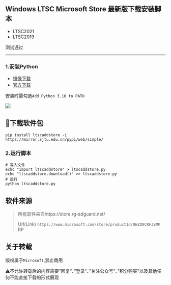 ## Windows LTSC Microsoft Store 最新版下载安装脚本
- LTSC2021
- LTSC2019

测试通过

---

### 1.安装Python

- [镜像下载](https://mirror.bjtu.edu.cn/python/3.10.8/)
- [官方下载](https://www.python.org/downloads/)

安装时需勾选`Add Python 3.10 to PATH`

<img src="https://i0.hdslb.com/bfs/album/470bd8fff34b02f858814bf43afe4542c51d3127.png" referrerpolicy="no-referrer">

## 🔽下载软件包

```
pip install ltscaddstore -i https://mirror.sjtu.edu.cn/pypi/web/simple/
```

### 2.运行脚本

```
# 写入文件
echo "import ltscaddstore" > ltscaddstore.py
echo "ltscaddstore.download()" >> ltscaddstore.py
# 运行
python ltscaddstore.py
```



## 软件来源

> 所有软件来自https://store.rg-adguard.net/
>
> Url(Link) `https://www.microsoft.com/store/productId/9WZDNCRFJBMP` RP

## 关于转载

版权属于`Microsoft`,禁止商用

⚠️不允许转载后的内容需要”回复“、”登录“、”关注公众号“、”积分购买“以及其他任何不能直接下载的形式展现
